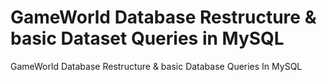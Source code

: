 # GameWorld Database Restructure & basic Dataset Queries in MySQL
GameWorld Database Restructure & basic Database Queries In MySQL
